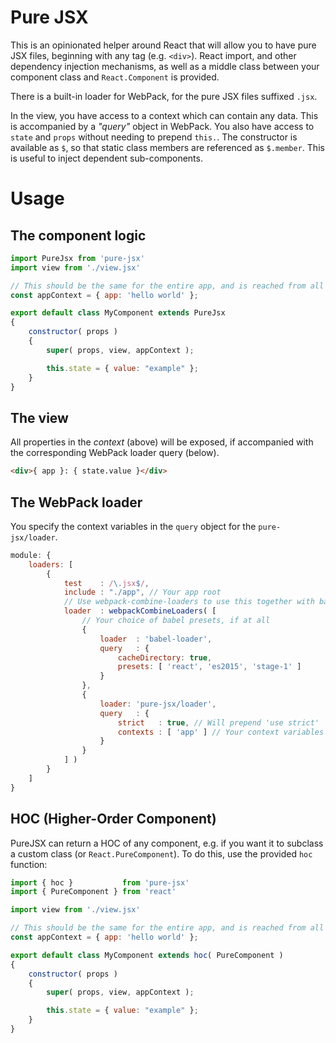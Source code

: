 # Pure JSX

This is an opinionated helper around React that will allow you to have pure JSX files, beginning with any tag (e.g. `<div>`). React import, and other dependency injection mechanisms, as well as a middle class between your component class and `React.Component` is provided.

There is a built-in loader for WebPack, for the pure JSX files suffixed `.jsx`.

In the view, you have access to a context which can contain any data. This is accompanied by a _"query"_ object in WebPack. You also have access to `state` and `props` without needing to prepend `this.`. The constructor is available as `$`, so that static class members are referenced as `$.member`. This is useful to inject dependent sub-components.

# Usage

## The component logic

```js
import PureJsx from 'pure-jsx'
import view from './view.jsx'

// This should be the same for the entire app, and is reached from all views
const appContext = { app: 'hello world' };

export default class MyComponent extends PureJsx
{
    constructor( props )
    {
        super( props, view, appContext );

        this.state = { value: "example" };
    }
}
```

## The view

All properties in the _context_ (above) will be exposed, if accompanied with the corresponding WebPack loader query (below).

```html
<div>{ app }: { state.value }</div>
```

## The WebPack loader

You specify the context variables in the `query` object for the `pure-jsx/loader`.

```js
module: {
    loaders: [
        {
            test    : /\.jsx$/,
            include : "./app", // Your app root
            // Use webpack-combine-loaders to use this together with babel
            loader  : webpackCombineLoaders( [
                // Your choice of babel presets, if at all
                {
                    loader  : 'babel-loader',
                    query   : {
                        cacheDirectory: true,
                        presets: [ 'react', 'es2015', 'stage-1' ]
                    }
                },
                {
                    loader: 'pure-jsx/loader',
                    query   : {
                        strict   : true, // Will prepend 'use strict'
                        contexts : [ 'app' ] // Your context variables
                    }
                }
            ] )
        }
    ]
}
```

## HOC (Higher-Order Component)

PureJSX can return a HOC of any component, e.g. if you want it to subclass a custom class (or `React.PureComponent`). To do this, use the provided `hoc` function:

```js
import { hoc }           from 'pure-jsx'
import { PureComponent } from 'react'

import view from './view.jsx'

// This should be the same for the entire app, and is reached from all views
const appContext = { app: 'hello world' };

export default class MyComponent extends hoc( PureComponent )
{
    constructor( props )
    {
        super( props, view, appContext );

        this.state = { value: "example" };
    }
}
```
